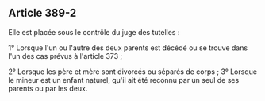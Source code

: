 Article 389-2
----
Elle est placée sous le contrôle du juge des tutelles :

1° Lorsque l'un ou l'autre des deux parents est décédé ou se trouve dans l'un
des cas prévus à l'article 373 ;

2° Lorsque les père et mère sont divorcés ou séparés de corps ; 3° Lorsque le
mineur est un enfant naturel, qu'il ait été reconnu par un seul de ses parents
ou par les deux.
